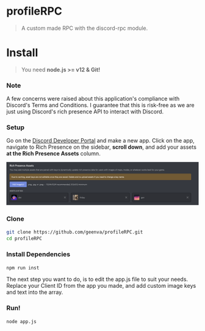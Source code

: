 # profileRPC

> A custom made RPC with the discord-rpc module.

# Install

> You need **node.js >= v12 & Git!**

### Note

A few concerns were raised about this application's compliance with Discord's Terms and Conditions. I guarantee that this is risk-free as we are just using Discord's rich presence API to interact with Discord.  

### Setup

Go on the [Discord Developer Portal](https://discord.com/developers/applications) and make a new app. Click on the app, navigate to Rich Presence on the sidebar, **scroll down**, and add your assets **at the Rich Presence Assets** column.

![Demo Image](/img/demo.png "Hey! You found me!")  

### Clone

```sh
git clone https://github.com/geenva/profileRPC.git
cd profileRPC
```

### Install Dependencies

```sh
npm run inst
```

The next step you want to do, is to edit the app.js file to suit your needs. Replace your Client ID from the app you made, and add custom image keys and text into the array.
### Run!

```sh
node app.js
```
